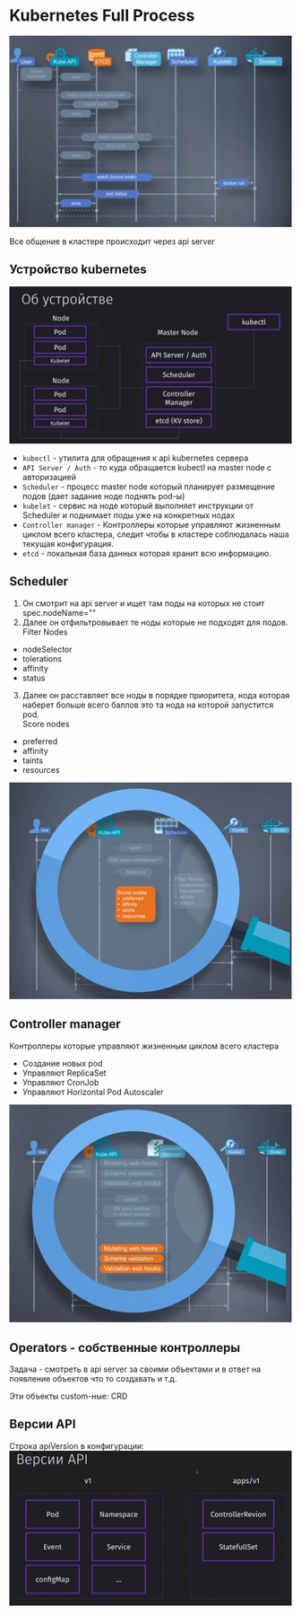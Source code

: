 # Kubernetes Full Process

![](/pics/kub-process.png)

Все общение в кластере происходит через api server

## Устройство kubernetes
![](/pics/kub-schema.png)

- `kubectl` - утилита для обращения к api kubernetes сервера
- `API Server / Auth` - то куда обращается kubectl на master node c авторизацией
- `Scheduler` - процесс master node который планирует размещение подов (дает задание ноде поднять pod-ы)
- `kubelet` - сервис на ноде который выполняет инструкции от Scheduler и поднимает поды уже на конкретных нодах
- `Controller manager` - Контроллеры которые управляют жизненным циклом всего кластера, следит чтобы в кластере соблюдалась наша текущая конфигурация.
- `etcd` - локальная база данных которая хранит всю информацию.

## Scheduler

1. Он смотрит на api server и ищет там поды на которых не стоит spec.nodeName=""
2. Далее он отфильтровывает те ноды которые не подходят для подов. 
Filter Nodes
- nodeSelector
- tolerations
- affinity
- status   

3. Далее он расставляет все ноды в порядке приоритета, нода которая наберет больше всего баллов это та нода на которой запустится pod.  
Score nodes
- preferred
- affinity
- taints
- resources

![](/pics/scheduler.png)

## Controller manager

Контроллеры которые управляют жизненным циклом всего кластера
- Создание новых pod
- Управляют ReplicaSet
- Управляют CronJob
- Управляют Horizontal Pod Autoscaler


![](/pics/controllermanager.png)

## Operators - собственные контроллеры

Задача - смотреть в api server за своими объектами и в ответ на появление объектов что то создавать и т.д.

Эти объекты custom-ные: CRD

## Версии API

Строка apiVersion в конфигурации:  
![](/pics/apiversion.png)
